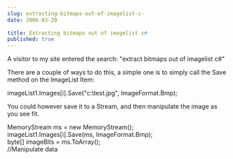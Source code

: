 ```yaml
---
slug: extracting-bitmaps-out-of-imagelist-c-
date: 2006-03-20
 
title: Extracting bitmaps out of imagelist c#
published: true
---
```

A visitor to my site entered the search: "extract bitmaps out of imagelist c#"<p />There are a couple of ways to do this, a simple one is to simply call the Save method on the ImageList Item:<p />imageList1.Images[i].Save("c:\\test.jpg", ImageFormat.Bmp);<p />You could however save it to a Stream, and then manipulate the image as you see fit.<p />MemoryStream ms = new MemoryStream();<br />imageList1.Images[i].Save(ms, ImageFormat.Bmp);<br />byte[] imageBits = ms.ToArray();<br />//Manipulate data<p />

